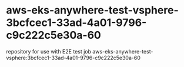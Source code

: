 # aws-eks-anywhere-test-vsphere-3bcfcec1-33ad-4a01-9796-c9c222c5e30a-60
repository for use with E2E test job aws-eks-anywhere-test-vsphere:3bcfcec1-33ad-4a01-9796-c9c222c5e30a-60
